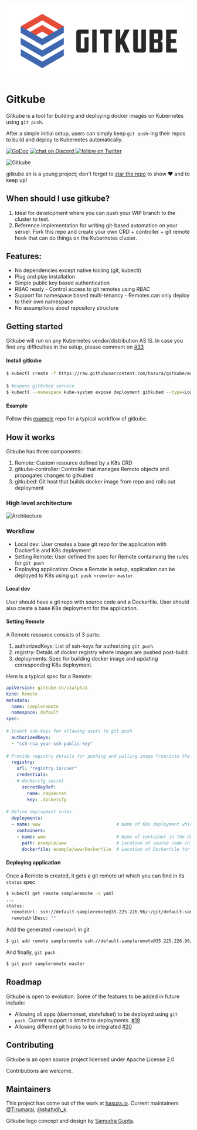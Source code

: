 ![Gitkube Logo](assets/images/gitkube-h-w.png)

# Gitkube

Gitkube is a tool for building and deploying docker images on Kubernetes using `git push`. 

After a simple initial setup, users can simply keep `git push`-ing their repos to build and deploy to Kubernetes automatically.

[![GoDoc](https://godoc.org/github.com/hasura/gitkube?status.svg)](https://godoc.org/github.com/hasura/gitkube) 
<a href="https://discord.gg/SX9Rte5">
  <img src="https://img.shields.io/discord/407792526867693568.svg?logo=discord" alt="chat on Discord">
</a>
<a href="https://twitter.com/intent/follow?screen_name=gitkube">
  <img src="https://img.shields.io/twitter/follow/gitkube.svg?style=social&logo=twitter" alt="follow on Twitter">
</a>

![Gitkube](https://raw.githubusercontent.com/hasura/gitkube/master/artifacts/gitkube.gif)

gitkube.sh is a young project; don't forget to [star the repo](https://github.com/hasura/gitkube) to show ❤️ and to keep up!

## When should I use gitkube?
1. Ideal for development where you can push your WIP branch to the cluster to test.
2. Reference implementation for writing git-based automation on your server. Fork this repo and create your own CRD + controller + git remote hook that can do things on the Kubernetes cluster.

## Features:
- No dependencies except native tooling (git, kubectl)
- Plug and play installation
- Simple public key based authentication
- RBAC ready - Control access to git remotes using RBAC
- Support for namespace based multi-tenancy - Remotes can only deploy to their own namespace
- No assumptions about repository structure 

## Getting started

Gitkube will run on any Kubernetes vendor/distribution AS IS. In case you find any difficulties in the setup, please comment on [#33](https://github.com/hasura/gitkube/issues/33) 

#### Install gitkube

```sh
$ kubectl create -f https://raw.githubusercontent.com/hasura/gitkube/master/manifests/gitkube-setup.yaml

$ #expose gitkubed service
$ kubectl --namespace kube-system expose deployment gitkubed --type=LoadBalancer --name=gitkubed
```
#### Example
Follow this [example](https://github.com/hasura/gitkube-example) repo for a typical workflow of gitkube.


## How it works

Gitkube has three components:

1. Remote: Custom resource defined by a K8s CRD
2. gitkube-controller: Controller that manages Remote objects and propogates changes to gitkubed 
3. gitkubed: Git host that builds docker image from repo and rolls out deployment

### High level architecture

![Architecture](https://raw.githubusercontent.com/hasura/gitkube/master/artifacts/gitkube-v0.1.png)

### Workflow
- Local dev: User creates a base git repo for the application with Dockerfile and K8s deployment
- Setting Remote: User defined the spec for Remote containaing the rules for `git push` 
- Deploying application: Once a Remote is setup, application can be deployed to K8s using `git push <remote> master`

#### Local dev
User should have a git repo with source code and a Dockerfile. User should also create a base K8s deployment for the application.

#### Setting Remote
A Remote resource consists of 3 parts:

1. authorizedKeys: List of ssh-keys for authorizing `git push`.
2. registry: Details of docker registry where images are pushed post-build.
3. deployments: Spec for building docker image and updating corresponding K8s deployment.

Here is a typical spec for a Remote:
```yaml
apiVersion: gitkube.sh/v1alpha1
kind: Remote
metadata:
  name: sampleremote
  namespace: default
spec:

# Insert ssh-keys for allowing users to git push
  authorizedKeys:
  - "ssh-rsa your-ssh-public-key"

# Provide registry details for pushing and pulling image from/into the cluster 
  registry:
    url: "registry.io/user"
    credentials:
    # dockercfg secret
      secretKeyRef:
        name: regsecret
        key: .dockercfg

# Define deployment rules
  deployments:
  - name: www                             # Name of K8s deployment which is updated on git push
    containers: 
    - name: www                           # Name of container in the deployment which is built during git push
      path: example/www                   # Location of source code in the git repo
      dockerfile: example/www/Dockerfile  # Location of Dockerfile for the source code
```

#### Deploying application

Once a Remote is created, it gets a git remote url which you can find in its `status` spec

```sh
$ kubectl get remote sampleremote -o yaml
...
status:
  remoteUrl: ssh://default-sampleremote@35.225.226.96/~/git/default-sampleremote
  remoteUrlDesc: ""
```

Add the generated `remoteUrl` in git

```sh
$ git add remote sampleremote ssh://default-sampleremote@35.225.226.96/~/git/default-sampleremote
```

And finally, `git push`

```sh
$ git push sampleremote master
```

## Roadmap

Gitkube is open to evolution. Some of the features to be added in future include:  

- Allowing all apps (daemonset, statefulset) to be deployed using `git push`. Current support is limited to deployments. [#19](https://github.com/hasura/gitkube/issues/19)
- Allowing different git hooks to be integrated [#20](https://github.com/hasura/gitkube/issues/20)

## Contributing

Gitkube is an open source project licensed under Apache License 2.0

Contributions are welcome. 

## Maintainers

This project has come out of the work at [hasura.io](https://hasura.io). 
Current maintainers [@Tirumarai](https://twitter.com/Tirumarai), [@shahidh_k](https://twitter.com/shahidh_k). 

Gitkube logo concept and design by [Samudra Gupta](https://www.linkedin.com/in/samudra-gupta-b6a3a238/).
